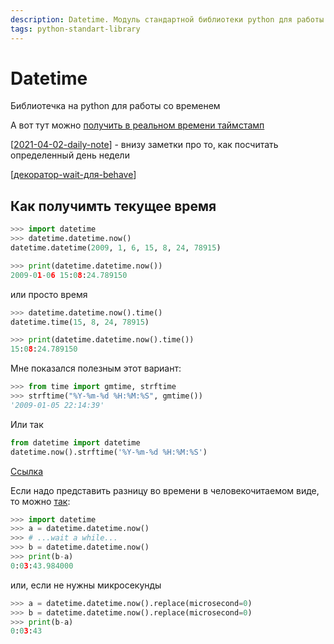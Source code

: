 ```yaml
---
description: Datetime. Модуль стандартной библиотеки python для работы со временем
tags: python-standart-library
---
```

# Datetime

Библиотечка на python для работы со временем

А вот тут можно [получить в реальном времени таймстамп](https://www.unixtimestamp.com/)

[[2021-04-02-daily-note]] - внизу заметки про то, как посчитать определенный день недели

[[декоратор-wait-для-behave]]

## Как получимть текущее время

```python
>>> import datetime
>>> datetime.datetime.now()
datetime.datetime(2009, 1, 6, 15, 8, 24, 78915)

>>> print(datetime.datetime.now())
2009-01-06 15:08:24.789150
```

или просто время

```python
>>> datetime.datetime.now().time()
datetime.time(15, 8, 24, 78915)

>>> print(datetime.datetime.now().time())
15:08:24.789150
```

Мне показался полезным этот вариант:

```python
>>> from time import gmtime, strftime
>>> strftime("%Y-%m-%d %H:%M:%S", gmtime())
'2009-01-05 22:14:39'
```

Или так

```python
from datetime import datetime
datetime.now().strftime('%Y-%m-%d %H:%M:%S')
```

[Ссылка](https://stackoverflow.com/a/415525/15966204)

Если надо представить разницу во времени в человекочитаемом виде, то можно [так](https://stackoverflow.com/a/3427051/15966204):

```python
>>> import datetime
>>> a = datetime.datetime.now()
>>> # ...wait a while...
>>> b = datetime.datetime.now()
>>> print(b-a)
0:03:43.984000
```

или, если не нужны микросекунды

```python
>>> a = datetime.datetime.now().replace(microsecond=0)
>>> b = datetime.datetime.now().replace(microsecond=0)
>>> print(b-a)
0:03:43
```

[//begin]: # "Autogenerated link references for markdown compatibility"
[2021-04-02-daily-note]: ../posts/2021-04-02-daily-note "Про работу behave и unittest и немного про datetime"
[декоратор-wait-для-behave]: декоратор-wait-для-behave "Декоратор wait для "
[//end]: # "Autogenerated link references"